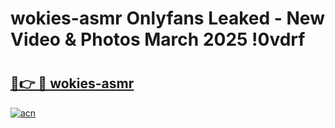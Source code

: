 # wokies-asmr Onlyfans Leaked - New Video & Photos March 2025 !0vdrf

# <h2><a href="https://cg7eql.iuczelnia.edu.pl?title=wokies-asmr&ref=0vdrf">🔗👉 🔴 wokies-asmr</a></h2>

[![acn](https://github.com/user-attachments/assets/0f9c940e-d8b0-45ae-aac7-cd30a18b3e1c)](https://cg7eql.iuczelnia.edu.pl?title=wokies-asmr&ref=0vdrf)


